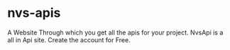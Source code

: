 # nvs-apis
A Website Through which you get all the apis for your project. NvsApi is a all in Api site. Create the account for Free.
